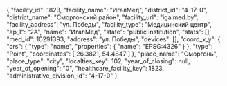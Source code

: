 {
    "facility_id": 1823,
    "facility_name": "ИгалМед",
    "district_id": "4-17-0",
    "district_name": "Сморгонский район",
    "facility_url": "igalmed.by",
    "facility_address": "ул. Победы",
    "facility_type": "Медицинский центр",
    "ap_1": "2А",
    "name": "ИгалМед",
    "state": "public institution",
    "stats": [],
    "med_id": 10291393,
    "address": "ул. Победы",
    "devices": [],
    "coord_x_y": {
        "crs": {
            "type": "name",
            "properties": {
                "name": "EPSG:4326"
            }
        },
        "type": "Point",
        "coordinates": [
            26.3821,
            54.4847
        ]
    },
    "place_name": "Сморгонь",
    "place_type": "city",
    "localties_key": 102,
    "year_of_closing": null,
    "year_of_opening": "0",
    "healthcare_facility_key": 1823,
    "administrative_division_id": "4-17-0"
}